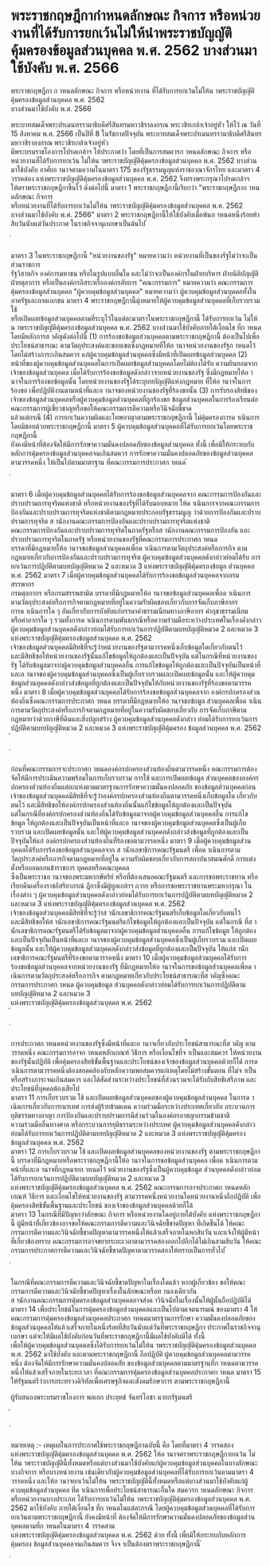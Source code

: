 
# พระราชกฤษฎีกากำหนดลักษณะ กิจการ หรือหน่วยงานที่ได้รับการยกเว้นไม่ให้นำพระราชบัญญัติคุ้มครองข้อมูลส่วนบุคคล พ.ศ. 2562 บางส่วนมาใช้บังคับ พ.ศ. 2566
      
      

      
      

 
 
พระราชกฤษฎีกา 
ก าหนดลักษณะ  กิจการ  หรือหน่วยงาน 
ที่ได้รับการยกเว้นไม่ให้น าพระราชบัญญัติคุ้มครองข้อมูลส่วนบุคคล  พ.ศ.  2562   
บางส่วนมาใช้บังคับ 
พ.ศ.  2566 
 
 
พระบาทสมเด็จพระปรเมนทรรามาธิบดีศรีสินทรมหาวชิราลงกรณ 
พระวชิรเกล้าเจ้าอยู่หัว 
ให้ไว้  ณ  วันที่  15  สิงหาคม  พ.ศ.  2566 
เป็นปีที่  8  ในรัชกาลปัจจุบัน 
พระบาทสมเด็จพระปรเมนทรรามาธิบดีศรีสินทรมหาวชิราลงกรณ  พระวชิรเกล้าเจ้าอยู่หัว   
มีพระบรมราชโองการโปรดเกล้าฯ  ให้ประกาศว่า 
โดยที่เป็นการสมควรก าหนดลักษณะ  กิจการ  หรือหน่วยงานที่ได้รับการยกเว้น 
ไม่ให้น าพระราชบัญญัติคุ้มครองข้อมูลส่วนบุคคล  พ.ศ.  2562  บางส่วนมาใช้บังคับ 
อาศัยอ านาจตามความในมาตรา  175  ของรัฐธรรมนูญแห่งราชอาณาจักรไทย  และมาตรา  4   
วรรคสอง  แห่งพระราชบัญญัติคุ้มครองข้อมูลส่วนบุคคล  พ.ศ.  2562  จึงทรงพระกรุณาโปรดเกล้าฯ   
ให้ตราพระราชกฤษฎีกาขึ้นไว้  ดังต่อไปนี้ 
มาตรา 1 พระราชกฤษฎีกานี้เรียกว่า  "พระราชกฤษฎีกาก าหนดลักษณะ  กิจการ   
หรือหน่วยงานที่ได้รับการยกเว้นไม่ให้น าพระราชบัญญัติคุ้มครองข้อมูลส่วนบุคคล  พ.ศ.  2562   
บางส่วนมาใช้บังคับ  พ.ศ.  2566" 
มาตรา 2 พระราชกฤษฎีกานี้ให้ใช้บังคับเมื่อพ้นก าหนดหนึ่งร้อยห้าสิบวันนับแต่วันประกาศ 
ในราชกิจจานุเบกษาเป็นต้นไป 
้
 
่
 

มาตรา 3 ในพระราชกฤษฎีกานี้ 
"หน่วยงานของรัฐ"  หมายความว่า  หน่วยงานที่เป็นของรัฐไม่ว่าจะเป็นส่วนราชการ   
รัฐวิสาหกิจ  องค์การมหาชน  หรือในรูปแบบอื่นใด  และไม่ว่าจะเป็นองค์กรในฝ่ายบริหาร  ฝ่ายนิติบัญญัติ   
ฝ่ายตุลาการ  หรือเป็นองค์กรอิสระหรือองค์กรอัยการ 
"คณะกรรมการ"  หมายความว่า  คณะกรรมการคุ้มครองข้อมูลส่วนบุคคล 
"ผู้ควบคุมข้อมูลส่วนบุคคล"  หมายความว่า  ผู้ควบคุมข้อมูลส่วนบุคคลทั้งในภาครัฐและภาคเอกชน 
มาตรา 4 พระราชกฤษฎีกานี้มุ่งหมายให้ผู้ควบคุมข้อมูลส่วนบุคคลที่เก็บรวบรวม  ใช้   
หรือเปิดเผยข้อมูลส่วนบุคคลตามที่ระบุไว้ในแต่ละมาตราในพระราชกฤษฎีกานี้  ได้รับการยกเว้น 
ไม่ให้น าพระราชบัญญัติคุ้มครองข้อมูลส่วนบุคคล  พ.ศ.  2562  บางส่วนมาใช้บังคับภายใต้เงื่อนไข 
ที่ก าหนด  โดยมีหลักการส าคัญดังต่อไปนี้ 
(1) การร้องขอข้อมูลส่วนบุคคลตามพระราชกฤษฎีกานี้  ต้องเป็นไปเพื่อประโยชน์สาธารณะ 
ตามวัตถุประสงค์และขอบเขตซึ่งกฎหมายที่ให้อ านาจหน่วยงานของรัฐก าหนดไว้  โดยไม่สร้างภาระเกินสมควร 
แก่ผู้ควบคุมข้อมูลส่วนบุคคลซึ่งมีหน้าที่เปิดเผยข้อมูลส่วนบุคคล 
(2) หน้าที่ของผู้ควบคุมข้อมูลส่วนบุคคลในการเปิดเผยข้อมูลส่วนบุคคลโดยไม่ต้องได้รับ 
ความยินยอมจากเจ้าของข้อมูลส่วนบุคคล  เมื่อได้รับการร้องขอข้อมูลดังกล่าวจากหน่วยงานของรัฐ 
ซึ่งมีกฎหมายให้อ านาจในการร้องขอข้อมูลนั้น  โดยหน่วยงานของรัฐได้ระบุบทบัญญัติแห่งกฎหมาย 
ที่ให้อ านาจในการร้องขอ  เพื่อปฏิบัติงานตามหน้าที่และอ านาจของหน่วยงานของรัฐที่ร้องขอนั้น 
(3) การรับรองสิทธิของเจ้าของข้อมูลส่วนบุคคลหรือผู้ควบคุมข้อมูลส่วนบุคคลที่ถูกร้องขอ 
ข้อมูลส่วนบุคคลในการร้องเรียนต่อคณะกรรมการผู้เชี่ยวชาญหรือขอให้คณะกรรมการตีความหรือวินิจฉัยชี้ขาด   
แล้วแต่กรณี 
(4) การยกเว้นความผิดและโทษอาญาตามพระราชกฤษฎีกานี้  ไม่คุ้มครองการด าเนินการ 
โดยมิชอบด้วยพระราชกฤษฎีกานี้ 
มาตรา 5 ผู้ควบคุมข้อมูลส่วนบุคคลที่ได้รับการยกเว้นโดยพระราชกฤษฎีกานี้   
ยังคงมีหน้าที่ต้องจัดให้มีการรักษาความมั่นคงปลอดภัยของข้อมูลส่วนบุคคล  ทั้งนี้  เพื่อมิให้กระทบกับ 
หลักการคุ้มครองข้อมูลส่วนบุคคลจนเกินสมควร 
การรักษาความมั่นคงปลอดภัยของข้อมูลส่วนบุคคลตามวรรคหนึ่ง  ให้เป็นไปตามมาตรฐาน 
ที่คณะกรรมการประกาศก าหนด 
้
 
่
 

มาตรา 6 เมื่อผู้ควบคุมข้อมูลส่วนบุคคลได้รับการร้องขอข้อมูลส่วนบุคคลจาก 
คณะกรรมการป้องกันและปราบปรามการทุจริตแห่งชาติ  หรือหน่วยงานของรัฐที่ได้รับมอบหมาย 
ให้ด าเนินการจากคณะกรรมการป้องกันและปราบปรามการทุจริตแห่งชาติตามกฎหมายประกอบรัฐธรรมนูญ 
ว่าด้วยการป้องกันและปราบปรามการทุจริต  ส านักงานคณะกรรมการป้องกันและปราบปรามการทุจริตแห่งชาติ   
คณะกรรมการป้องกันและปราบปรามการทุจริตในภาครัฐหรือส านักงานคณะกรรมการป้องกัน 
และปราบปรามการทุจริตในภาครัฐ  หรือหน่วยงานของรัฐที่คณะกรรมการประกาศก าหนด   
บรรดาที่มีกฎหมายให้อ านาจขอข้อมูลส่วนบุคคลเพื่อด าเนินการตามวัตถุประสงค์หรือภารกิจ 
ตามกฎหมายเกี่ยวกับการป้องกันและปราบปรามการทุจริต  ผู้ควบคุมข้อมูลส่วนบุคคลดังกล่าวย่อมได้รับ 
การยกเว้นการปฏิบัติตามบทบัญญัติหมวด  2  และหมวด  3  แห่งพระราชบัญญัติคุ้มครองข้อมูล 
ส่วนบุคคล  พ.ศ.  2562 
มาตรา 7 เมื่อผู้ควบคุมข้อมูลส่วนบุคคลได้รับการร้องขอข้อมูลส่วนบุคคลจากกรมสรรพากร   
กรมศุลกากร  หรือกรมสรรพสามิต  บรรดาที่มีกฎหมายให้อ านาจขอข้อมูลส่วนบุคคลเพื่อด าเนินการ 
ตามวัตถุประสงค์หรือภารกิจตามกฎหมายที่อยู่ในความรับผิดชอบเกี่ยวกับการจัดเก็บภาษีอากร   
การด าเนินการใด ๆ  อันเกี่ยวกับการบังคับแก่บรรดาค่าธรรมเนียมทางภาษีอากร  ค่าฤชาธรรมเนียม   
หรือค่าอากรใด ๆ  รวมทั้งการด าเนินการตามพันธกรณีหรือความร่วมมือระหว่างประเทศในเรื่องดังกล่าว   
ผู้ควบคุมข้อมูลส่วนบุคคลดังกล่าวย่อมได้รับการยกเว้นการปฏิบัติตามบทบัญญัติหมวด  2  และหมวด  3   
แห่งพระราชบัญญัติคุ้มครองข้อมูลส่วนบุคคล  พ.ศ.  2562   
เจ้าของข้อมูลส่วนบุคคลมีสิทธิที่จะรู้ว่าหน่วยงานของรัฐตามวรรคหนึ่งเก็บข้อมูลใดเกี่ยวกับตนไว้   
และมีสิทธิขอให้หน่วยงานของรัฐนั้นแก้ไขข้อมูลให้ถูกต้องและเป็นปัจจุบัน  แต่ในกรณีที่หน่วยงานของรัฐ 
ได้รับข้อมูลมาจากผู้ควบคุมข้อมูลส่วนบุคคลอื่น  การแก้ไขข้อมูลให้ถูกต้องและเป็นปัจจุบันเป็นหน้าที่ 
และอ านาจของผู้ควบคุมข้อมูลส่วนบุคคลซึ่งเป็นผู้เก็บรวบรวมและเปิดเผยข้อมูลนั้น  และให้ผู้ควบคุม 
ข้อมูลส่วนบุคคลดังกล่าวส่งข้อมูลที่ถูกต้องและเป็นปัจจุบันให้กับหน่วยงานของรัฐที่ร้องขอตามวรรคหนึ่ง 
มาตรา 8 เมื่อผู้ควบคุมข้อมูลส่วนบุคคลได้รับการร้องขอข้อมูลส่วนบุคคลจาก 
องค์กรปกครองส่วนท้องถิ่นซึ่งคณะกรรมการประกาศก าหนด  บรรดาที่มีกฎหมายให้อ านาจขอข้อมูล 
ส่วนบุคคลเพื่อด าเนินการตามวัตถุประสงค์หรือภารกิจตามกฎหมายที่อยู่ในความรับผิดชอบเกี่ยวกับ 
การจัดเก็บภาษีตามกฎหมายว่าด้วยภาษีที่ดินและสิ่งปลูกสร้าง  ผู้ควบคุมข้อมูลส่วนบุคคลดังกล่าว 
ย่อมได้รับการยกเว้นการปฏิบัติตามบทบัญญัติหมวด  2  และหมวด  3  แห่งพระราชบัญญัติคุ้มครอง 
ข้อมูลส่วนบุคคล  พ.ศ.  2562   
้
 
่
 

ก่อนที่คณะกรรมการจะประกาศก าหนดองค์กรปกครองส่วนท้องถิ่นตามวรรคหนึ่ง 
คณะกรรมการต้องจัดให้มีการประเมินความพร้อมในการเก็บรวบรวม  การใช้  และการเปิดเผยข้อมูล
ส่วนบุคคลขององค์กรปกครองส่วนท้องถิ่นแต่ละแห่งตามมาตรฐานการรักษาความมั่นคงปลอดภัย 
ของข้อมูลส่วนบุคคลก่อน 
เจ้าของข้อมูลส่วนบุคคลมีสิทธิที่จะรู้ว่าองค์กรปกครองส่วนท้องถิ่นตามวรรคหนึ่งเก็บข้อมูลใด 
เกี่ยวกับตนไว้  และมีสิทธิขอให้องค์กรปกครองส่วนท้องถิ่นนั้นแก้ไขข้อมูลให้ถูกต้องและเป็นปัจจุบัน   
แต่ในกรณีที่องค์กรปกครองส่วนท้องถิ่นได้รับข้อมูลมาจากผู้ควบคุมข้อมูลส่วนบุคคลอื่น  การแก้ไขข้อมูล 
ให้ถูกต้องและเป็นปัจจุบันเป็นหน้าที่และอ านาจของผู้ควบคุมข้อมูลส่วนบุคคลซึ่งเป็นผู้เก็บรวบรวม 
และเปิดเผยข้อมูลนั้น  และให้ผู้ควบคุมข้อมูลส่วนบุคคลดังกล่าวส่งข้อมูลที่ถูกต้องและเป็นปัจจุบันให้แก่ 
องค์กรปกครองส่วนท้องถิ่นที่ร้องขอตามวรรคหนึ่ง 
มาตรา 9 เมื่อผู้ควบคุมข้อมูลส่วนบุคคลได้รับการร้องขอข้อมูลส่วนบุคคลจาก 
ส านักเลขาธิการคณะรัฐมนตรี  เพื่อด าเนินการตามวัตถุประสงค์หรือภารกิจตามกฎหมายที่อยู่ใน 
ความรับผิดชอบเกี่ยวกับการสถาปนาสมณศักดิ์  การแต่งตั้งหรือถอดถอนข้าราชการ  บุคคลหรือคณะบุคคล   
ซึ่งเป็นพระราชอ านาจของพระมหากษัตริย์  หรือที่ต้องเสนอคณะรัฐมนตรี  และการขอพระราชทาน 
หรือเรียกคืนเครื่องราชอิสริยาภรณ์  ฎีกาซึ่งมีผู้ทูลเกล้าฯ  ถวาย  หรือการขอพระราชทานพระมหากรุณา 
ในเรื่องต่าง ๆ  ผู้ควบคุมข้อมูลส่วนบุคคลดังกล่าวย่อมได้รับการยกเว้นการปฏิบัติตามบทบัญญัติหมวด  2 
และหมวด  3  แห่งพระราชบัญญัติคุ้มครองข้อมูลส่วนบุคคล  พ.ศ.  2562   
เจ้าของข้อมูลส่วนบุคคลมีสิทธิที่จะรู้ว่าส านักเลขาธิการคณะรัฐมนตรีเก็บข้อมูลใดเกี่ยวกับตนไว้   
และมีสิทธิขอให้ส านักเลขาธิการคณะรัฐมนตรีแก้ไขข้อมูลให้ถูกต้องและเป็นปัจจุบัน  แต่ในกรณี 
ที่ส านักเลขาธิการคณะรัฐมนตรีได้รับข้อมูลมาจากผู้ควบคุมข้อมูลส่วนบุคคลอื่น  การแก้ไขข้อมูล 
ให้ถูกต้องและเป็นปัจจุบันเป็นหน้าที่และอ านาจของผู้ควบคุมข้อมูลส่วนบุคคลซึ่งเป็นผู้เก็บรวบรวม 
และเปิดเผยข้อมูลนั้น  และให้ผู้ควบคุมข้อมูลส่วนบุคคลดังกล่าวส่งข้อมูลที่ถูกต้องและเป็นปัจจุบัน 
ให้แก่ส านักเลขาธิการคณะรัฐมนตรีที่ร้องขอตามวรรคหนึ่ง 
มาตรา 10 เมื่อผู้ควบคุมข้อมูลส่วนบุคคลได้รับการร้องขอข้อมูลส่วนบุคคลจากหน่วยงานของรัฐ 
ที่มีกฎหมายให้อ านาจในการขอข้อมูลส่วนบุคคลเพื่อด าเนินการตามวัตถุประสงค์หรือภารกิจ 
ตามกฎหมายเกี่ยวกับประโยชน์สาธารณะที่ส าคัญซึ่งคณะกรรมการประกาศก าหนด  ผู้ควบคุมข้อมูล 
ส่วนบุคคลดังกล่าวย่อมได้รับการยกเว้นการปฏิบัติตามบทบัญญัติหมวด  2  และหมวด  3   
แห่งพระราชบัญญัติคุ้มครองข้อมูลส่วนบุคคล  พ.ศ.  2562   
้
 
่
 

การประกาศก าหนดหน่วยงานของรัฐซึ่งมีหน้าที่และอ านาจเกี่ยวกับประโยชน์สาธารณะที่ส าคัญ 
ตามวรรคหนึ่ง  คณะกรรมการอาจก าหนดหลักเกณฑ์  วิธีการ  หรือเงื่อนไขที่จ าเป็นและสมควร 
ให้หน่วยงานของรัฐนั้นปฏิบัติ  เพื่อคุ้มครองสิทธิขั้นพื้นฐานและประโยชน์ของเจ้าของข้อมูลส่วนบุคคลด้วยก็ได้ 
การด าเนินการตามวรรคหนึ่งต้องสอดคล้องกับหลักความพอสมควรแก่เหตุโดยไม่สร้างขั้นตอน 
ที่ไม่จ าเป็นหรือสร้างภาระจนเกินสมควร  และได้สัดส่วนระหว่างประโยชน์ที่ส่วนรวมจะได้รับกับสิทธิเสรีภาพ 
และประโยชน์ที่บุคคลต้องเสียไป   
มาตรา 11 การเก็บรวบรวม  ใช้  และเปิดเผยข้อมูลส่วนบุคคลของผู้ควบคุมข้อมูลส่วนบุคคล 
ในการด าเนินการเกี่ยวกับการเนรเทศ  การส่งผู้ร้ายข้ามแดน  ความร่วมมือระหว่างประเทศเกี่ยวกับ 
กระบวนการยุติธรรมทางอาญา  การป้องกันและปราบปรามการมีส่วนร่วมในองค์กรอาชญากรรมข้ามชาติ   
ความร่วมมืออื่นทางศาล  หรือกระบวนการยุติธรรมระหว่างประเทศ  ผู้ควบคุมข้อมูลส่วนบุคคลดังกล่าว 
ย่อมได้รับการยกเว้นการปฏิบัติตามบทบัญญัติหมวด  2  และหมวด  3  แห่งพระราชบัญญัติคุ้มครอง 
ข้อมูลส่วนบุคคล  พ.ศ.  2562   
มาตรา 12 การเก็บรวบรวม  ใช้  และเปิดเผยข้อมูลส่วนบุคคลของหน่วยงานของรัฐ 
ตามพระราชกฤษฎีกานี้  บรรดาที่มีกฎหมายหรือพระราชกฤษฎีกานี้ให้อ านาจในการขอข้อมูลส่วนบุคคล 
เพื่อด าเนินการตามหน้าที่และอ านาจที่กฎหมายก าหนดไว้  หน่วยงานของรัฐซึ่งเป็นผู้ควบคุมข้อมูล 
ส่วนบุคคลดังกล่าวย่อมได้รับการยกเว้นการปฏิบัติตามบทบัญญัติหมวด  2  และหมวด  3   
แห่งพระราชบัญญัติคุ้มครองข้อมูลส่วนบุคคล  พ.ศ.  2562 
คณะกรรมการอาจประกาศก าหนดหลักเกณฑ์  วิธีการ  และเงื่อนไขให้หน่วยงานของรัฐ 
ตามวรรคหนึ่งหน่วยงานใดหน่วยงานหนึ่งถือปฏิบัติ  เพื่อคุ้มครองสิทธิขั้นพื้นฐานและประโยชน์ 
ของเจ้าของข้อมูลส่วนบุคคลด้วยก็ได้   
มาตรา 13 ในกรณีที่มีปัญหาว่าลักษณะ  กิจการ  หรือหน่วยงานใดอยู่ภายใต้บังคับ 
แห่งพระราชกฤษฎีกานี้  ผู้มีหน้าที่เกี่ยวข้องอาจขอให้คณะกรรมการตีความและวินิจฉัยชี้ขาดปัญหา 
ที่เกิดขึ้นได้ 
ให้คณะกรรมการตีความและวินิจฉัยชี้ขาดปัญหาตามวรรคหนึ่งให้แล้วเสร็จภายในหกสิบวัน 
และแจ้งให้ผู้มีหน้าที่เกี่ยวข้องทราบ 
คณะกรรมการอาจขยายระยะเวลาตามวรรคสองออกไปอีกได้ไม่เกินสามสิบวัน 
ให้คณะกรรมการประกาศการตีความและวินิจฉัยชี้ขาดปัญหาตามวรรคสองให้ทราบเป็นการทั่วไป 
้
 
่
 

ในกรณีที่คณะกรรมการตีความและวินิจฉัยชี้ขาดปัญหาในเรื่องใดแล้ว  หากผู้เกี่ยวข้อง 
ขอให้คณะกรรมการตีความและวินิจฉัยชี้ขาดปัญหาเรื่องในลักษณะหรือท านองเดียวกัน   
ส านักงานคณะกรรมการคุ้มครองข้อมูลส่วนบุคคลอาจส่งค าวินิจฉัยในเรื่องนั้นให้ผู้นั้นถือปฏิบัติได้ 
มาตรา 14 เพื่อประโยชน์ในการคุ้มครองข้อมูลส่วนบุคคลและเป็นไปตามเจตนารมณ์ 
ของมาตรา  4  ให้คณะกรรมการคุ้มครองข้อมูลส่วนบุคคลประกาศก าหนดมาตรฐานการรักษา 
ความมั่นคงปลอดภัยของข้อมูลส่วนบุคคลให้แล้วเสร็จภายในหนึ่งร้อยยี่สิบวันนับแต่วันที่พระราชกฤษฎีกา 
ประกาศในราชกิจจานุเบกษา  แต่จะให้มีผลใช้บังคับก่อนวันที่พระราชกฤษฎีกานี้มีผลใช้บังคับมิได้  ทั้งนี้   
เพื่อให้ผู้ควบคุมข้อมูลส่วนบุคคลซึ่งได้รับการยกเว้นไม่ให้น าพระราชบัญญัติคุ้มครองข้อมูลส่วนบุคคล   
พ.ศ.  2562  มาใช้บังคับ  และตามพระราชกฤษฎีกานี้  ถือปฏิบัติ 
ผู้ควบคุมข้อมูลส่วนบุคคลตามวรรคหนึ่ง  ต้องจัดให้มีการรักษาความมั่นคงปลอดภัย 
ของข้อมูลส่วนบุคคลตามมาตรฐานที่ก าหนดตามวรรคหนึ่งให้แล้วเสร็จภายในระยะเวลา 
ที่คณะกรรมการคุ้มครองข้อมูลส่วนบุคคลประกาศก าหนด 
มาตรา 15 ให้รัฐมนตรีว่าการกระทรวงดิจิทัลเพื่อเศรษฐกิจและสังคมรักษาการ 
ตามพระราชกฤษฎีกานี้ 
 
ผู้รับสนองพระบรมราชโองการ 
พลเอก ประยุทธ์  จันทร์โอชา 
นายกรัฐมนตรี 
  
้
 
่
 

หมายเหตุ  :-  เหตุผลในการประกาศใช้พระราชกฤษฎีกาฉบับนี้  คือ  โดยที่มาตรา  4  วรรคสอง   
แห่งพระราชบัญญัติคุ้มครองข้อมูลส่วนบุคคล  พ.ศ.  2562  ให้อ านาจตราพระราชกฤษฎีกายกเว้น 
ไม่ให้น าพระราชบัญญัตินี้ทั้งหมดหรือแต่บางส่วนมาใช้บังคับแก่ผู้ควบคุมข้อมูลส่วนบุคคลในบางลักษณะ   
บางกิจการ  หรือบางหน่วยงาน  เช่นเดียวกับผู้ควบคุมข้อมูลส่วนบุคคลที่ได้รับการยกเว้นตามมาตรา  4  วรรคหนึ่ง 
และให้อ านาจยกเว้นไม่ให้น าพระราชบัญญัตินี้ทั้งหมดหรือแต่บางส่วนมาใช้บังคับแก่ผู้ควบคุมข้อมูลส่วนบุคคล 
ที่ด าเนินการเพื่อประโยชน์สาธารณะอื่นใด  สมควรก าหนดลักษณะ  กิจการ  หรือหน่วยงานบางประเภท 
ได้รับการยกเว้นไม่ให้น าพระราชบัญญัติคุ้มครองข้อมูลส่วนบุคคล  พ.ศ.  2562  มาใช้บังคับ  ภายใต้เงื่อนไข 
ที่ก าหนดในแต่ละกรณี  โดยผู้ควบคุมข้อมูลส่วนบุคคลที่ได้รับการยกเว้นตามพระราชกฤษฎีกานี้  ยังคงมีหน้าที่ 
ต้องจัดให้มีการรักษาความมั่นคงปลอดภัยของข้อมูลส่วนบุคคลตามที่ก าหนดในมาตรา  4  วรรคสาม   
แห่งพระราชบัญญัติคุ้มครองข้อมูลส่วนบุคคล  พ.ศ.  2562  ด้วย  ทั้งนี้  เพื่อมิให้กระทบกับหลักการคุ้มครอง 
ข้อมูลส่วนบุคคลจนเกินสมควร  จึงจ าเป็นต้องตราพระราชกฤษฎีกานี้ 
้
 
่
 
